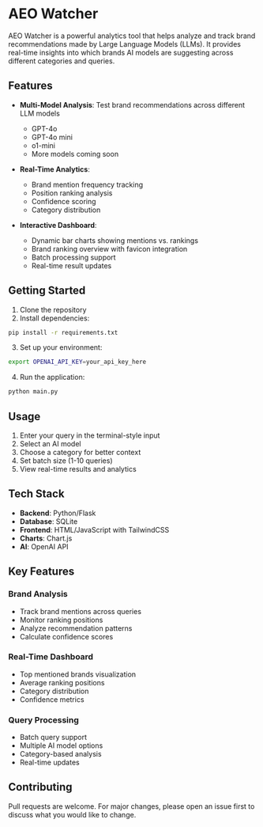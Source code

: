 
# AEO Watcher

AEO Watcher is a powerful analytics tool that helps analyze and track brand recommendations made by Large Language Models (LLMs). It provides real-time insights into which brands AI models are suggesting across different categories and queries.

## Features

- **Multi-Model Analysis**: Test brand recommendations across different LLM models
  - GPT-4o
  - GPT-4o mini
  - o1-mini
  - More models coming soon

- **Real-Time Analytics**:
  - Brand mention frequency tracking
  - Position ranking analysis
  - Confidence scoring
  - Category distribution

- **Interactive Dashboard**:
  - Dynamic bar charts showing mentions vs. rankings
  - Brand ranking overview with favicon integration
  - Batch processing support
  - Real-time result updates

## Getting Started

1. Clone the repository
2. Install dependencies:
```bash
pip install -r requirements.txt
```

3. Set up your environment:
```bash
export OPENAI_API_KEY=your_api_key_here
```

4. Run the application:
```bash
python main.py
```

## Usage

1. Enter your query in the terminal-style input
2. Select an AI model
3. Choose a category for better context
4. Set batch size (1-10 queries)
5. View real-time results and analytics

## Tech Stack

- **Backend**: Python/Flask
- **Database**: SQLite
- **Frontend**: HTML/JavaScript with TailwindCSS
- **Charts**: Chart.js
- **AI**: OpenAI API

## Key Features

### Brand Analysis
- Track brand mentions across queries
- Monitor ranking positions
- Analyze recommendation patterns
- Calculate confidence scores

### Real-Time Dashboard
- Top mentioned brands visualization
- Average ranking positions
- Category distribution
- Confidence metrics

### Query Processing
- Batch query support
- Multiple AI model options
- Category-based analysis
- Real-time updates

## Contributing

Pull requests are welcome. For major changes, please open an issue first to discuss what you would like to change.
